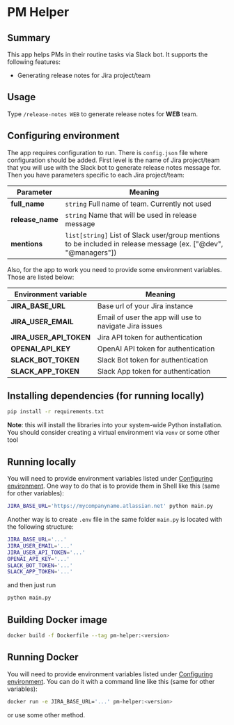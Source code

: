 # PM Helper

## Summary

This app helps PMs in their routine tasks via Slack bot. It supports the following features:
- Generating release notes for Jira project/team

## Usage

Type `/release-notes WEB` to generate release notes for **WEB** team.

## Configuring environment

The app requires configuration to run. There is `config.json` file where configuration should be added.
First level is the name of Jira project/team that you will use with the Slack bot to generate release notes message for.
Then you have parameters specific to each Jira project/team:

| Parameter | Meaning |
| --------- | ------- |
| **full_name** | `string` Full name of team. Currently not used |
| **release_name** | `string` Name that will be used in release message |
| **mentions** | `list[string]` List of Slack user/group mentions to be included in release message (ex. ["@dev", "@managers"]) |

Also, for the app to work you need to provide some environment variables. Those are listed below:

| Environment variable | Meaning |
| -------------------- | ------- |
| **JIRA_BASE_URL** | Base url of your Jira instance |
| **JIRA_USER_EMAIL** | Email of user the app will use to navigate Jira issues |
| **JIRA_USER_API_TOKEN** | Jira API token for authentication |
| **OPENAI_API_KEY** | OpenAI API token for authentication |
| **SLACK_BOT_TOKEN** | Slack Bot token for authentication |
| **SLACK_APP_TOKEN** | Slack App token for authentication |

## Installing dependencies (for running locally)

```sh
pip install -r requirements.txt
```

**Note**: this will install the libraries into your system-wide Python installation. You should consider creating a virtual environment via `venv` or some other tool

## Running locally

You will need to provide environment variables listed under [Configuring environment](#configuring-environment).
One way to do that is to provide them in Shell like this (same for other variables):

```sh
JIRA_BASE_URL='https://mycompanyname.atlassian.net' python main.py
```

Another way is to create `.env` file in the same folder `main.py` is located with the following structure:

```sh
JIRA_BASE_URL='...'
JIRA_USER_EMAIL='...'
JIRA_USER_API_TOKEN='...'
OPENAI_API_KEY='...'
SLACK_BOT_TOKEN='...'
SLACK_APP_TOKEN='...'
```

and then just run

```sh
python main.py
```

## Building Docker image

```sh
docker build -f Dockerfile --tag pm-helper:<version>
```

## Running Docker

You will need to provide environment variables listed under [Configuring environment](#configuring-environment). You can do it with a command line like this (same for other variables):

```sh
docker run -e JIRA_BASE_URL='...' pm-helper:<version>
```

or use some other method.
